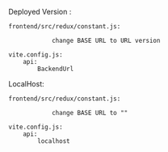 Deployed Version :

    frontend/src/redux/constant.js:

                change BASE URL to URL version
    
    vite.config.js:
        api: 
            BackendUrl




LocalHost:

    frontend/src/redux/constant.js:

                change BASE URL to ""

    vite.config.js:
        api: 
            localhost
